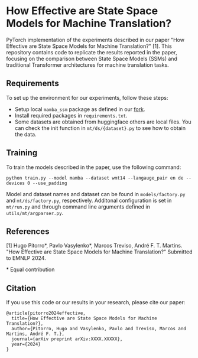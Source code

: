 # How Effective are State Space Models for Machine Translation?

PyTorch implementation of the experiments described in our paper "How Effective are State Space Models for Machine Translation?" [1]. This repository contains code to replicate the results reported in the paper, focusing on the comparison between State Space Models (SSMs) and traditional Transformer architectures for machine translation tasks.


## Requirements

To set up the environment for our experiments, follow these steps:


- Setup local `mamba_ssm` package as defined in our [fork](https://github.com/xtwigs/mamba).
- Install required packages in `requirements.txt`.
- Some datasets are obtained from huggingface others are local files. You can check the init function in `mt/ds/{dataset}.py` to see how to obtain the data.


## Training

To train the models described in the paper, use the following command:

```
python train.py --model mamba --dataset wmt14 --langauge_pair en de --devices 0 --use_padding
```

Model and dataset names and dataset can be found in `models/factory.py` and `mt/ds/factory.py`, respectively.
Additonal configuration is set in `mt/run.py` and through command line arguments defined in `utils/mt/argparser.py`.



## References

[1] Hugo Pitorro*, Pavlo Vasylenko*, Marcos Treviso, André F. T. Martins. "How Effective are State Space Models for Machine Translation?" Submitted to EMNLP 2024.

\* Equal contribution

## Citation

If you use this code or our results in your research, please cite our paper:

```
@article{pitorro2024effective,
  title={How Effective are State Space Models for Machine Translation?},
  author={Pitorro, Hugo and Vasylenko, Pavlo and Treviso, Marcos and Martins, André F. T.},
  journal={arXiv preprint arXiv:XXXX.XXXXX},
  year={2024}
}
```
